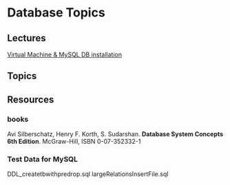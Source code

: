 # Database Topics

## Lectures

[Virtual Machine & MySQL DB installation](./docs/DbSystemLabEnvForMysql.pdf)

## Topics

## Resources

### books

Avi Silberschatz, Henry F. Korth, S. Sudarshan. **Database System Concepts 6th Edition**. McGraw-Hill, ISBN 0-07-352332-1


### Test Data for MySQL
DDL_createtbwithpredrop.sql
largeRelationsInsertFile.sql